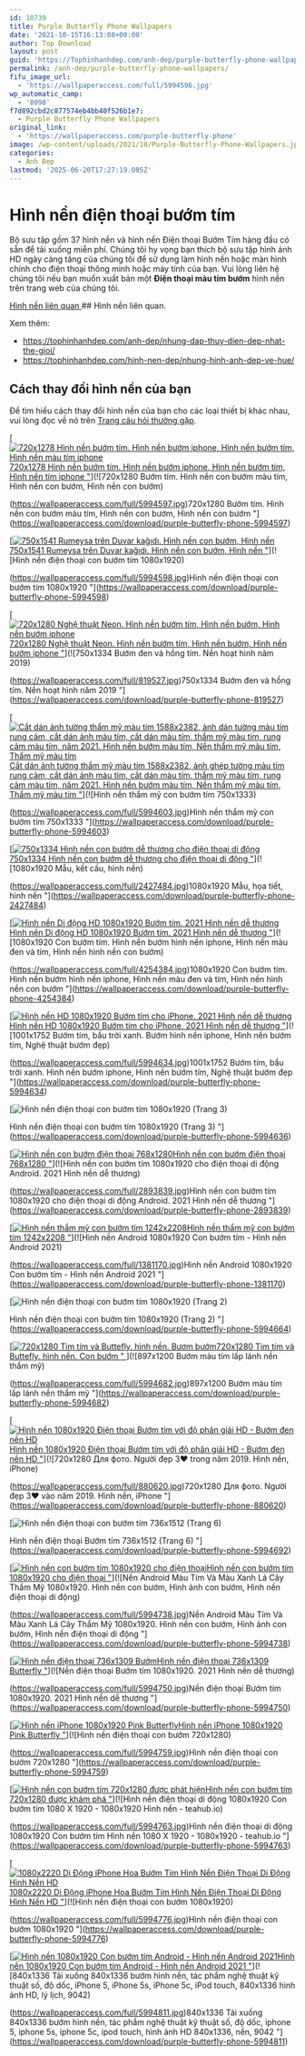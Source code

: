```yaml
---
id: 10739
title: Purple Butterfly Phone Wallpapers
date: '2021-10-15T16:13:08+00:00'
author: Top Download
layout: post
guid: 'https://Tophinhanhdep.com/anh-dep/purple-butterfly-phone-wallpapers/'
permalink: /anh-dep/purple-butterfly-phone-wallpapers/
fifu_image_url:
  - 'https://wallpaperaccess.com/full/5994596.jpg'
wp_automatic_camp:
  - '8098'
f7d892cbd2c877574eb4bb40f526b1e7:
  - Purple Butterfly Phone Wallpapers
original_link:
  - 'https://wallpaperaccess.com/purple-butterfly-phone'
image: /wp-content/uploads/2021/10/Purple-Butterfly-Phone-Wallpapers.jpg
categories:
  - Ảnh Đẹp
lastmod: '2025-06-20T17:27:19.085Z'
---
```

# Hình nền điện thoại bướm tím

Bộ sưu tập gồm 37 hình nền và hình nền Điện thoại Bướm Tím hàng đầu có sẵn để tải xuống miễn phí. Chúng tôi hy vọng bạn thích bộ sưu tập hình ảnh HD ngày càng tăng của chúng tôi để sử dụng làm hình nền hoặc màn hình chính cho điện thoại thông minh hoặc máy tính của bạn. Vui lòng liên hệ chúng tôi nếu bạn muốn xuất bản một **Điện thoại màu tím bướm** hình nền trên trang web của chúng tôi.

[Hình nền liên quan ](#related) ## Hình nền liên quan.

   
 Xem thêm:

   
- <https://tophinhanhdep.com/anh-dep/nhung-dap-thuy-dien-dep-nhat-the-gioi/>
- <https://tophinhanhdep.com/hinh-nen-dep/nhung-hinh-anh-dep-ve-hue/>

## Cách thay đổi hình nền của bạn

Để tìm hiểu cách thay đổi hình nền của bạn cho các loại thiết bị khác nhau, vui lòng đọc về nó trên [Trang câu hỏi thường gặp](https://tophinhanhdep.com/faq/).

  
[[![720x1278 Hình nền bướm tím.  Hình nền bướm iphone, Hình nền bướm tím, Hình nền màu tím iphone](https://wallpaperaccess.com/full/5994596.jpg)720x1278 Hình nền bướm tím. Hình nền bướm iphone, Hình nền bướm tím, Hình nền tím iphone "](https://wallpaperaccess.com/download/purple-butterfly-phone-5994596)](![720x1280 Bướm tím.  Hình nền con bướm màu tím, Hình nền con bướm, Hình nền con bướm)

(https://wallpaperaccess.com/full/5994597.jpg)720x1280 Bướm tím. Hình nền con bướm màu tím, Hình nền con bướm, Hình nền con bướm "](https://wallpaperaccess.com/download/purple-butterfly-phone-5994597)

[[![750x1541 Rumeysa trên Duvar kağıdı.  Hình nền con bướm, Hình nền](https://wallpaperaccess.com/full/880613.jpg)750x1541 Rumeysa trên Duvar kağıdı. Hình nền con bướm, Hình nền "](https://wallpaperaccess.com/download/purple-butterfly-phone-880613)](![Hình nền điện thoại con bướm tím 1080x1920)

(https://wallpaperaccess.com/full/5994598.jpg)Hình nền điện thoại con bướm tím 1080x1920 "](https://wallpaperaccess.com/download/purple-butterfly-phone-5994598)

[[![720x1280 Nghệ thuật Neon.  Hình nền bướm tím, Hình nền bướm, Hình nền bướm iphone](https://wallpaperaccess.com/full/853676.jpg)720x1280 Nghệ thuật Neon. Hình nền bướm tím, Hình nền bướm, Hình nền bướm iphone "](https://wallpaperaccess.com/download/purple-butterfly-phone-853676)](![750x1334 Bướm đen và hồng tím.  Nền hoạt hình năm 2019)

(https://wallpaperaccess.com/full/819527.jpg)750x1334 Bướm đen và hồng tím. Nền hoạt hình năm 2019 "](https://wallpaperaccess.com/download/purple-butterfly-phone-819527)

[[![Cắt dán ảnh tường thẩm mỹ màu tím 1588x2382, ảnh dán tường màu tím rung cảm, cắt dán ảnh màu tím, cắt dán màu tím, thẩm mỹ màu tím, rung cảm màu tím, năm 2021. Hình nền bướm màu tím, Nền thẩm mỹ màu tím, Thẩm mỹ màu tím](https://wallpaperaccess.com/full/5994600.jpg)Cắt dán ảnh tường thẩm mỹ màu tím 1588x2382, ảnh ghép tường màu tím rung cảm, cắt dán ảnh màu tím, cắt dán màu tím, thẩm mỹ màu tím, rung cảm màu tím, năm 2021. Hình nền bướm màu tím, Nền thẩm mỹ màu tím, Thẩm mỹ màu tím "](https://wallpaperaccess.com/download/purple-butterfly-phone-5994600)](![Hình nền thẩm mỹ con bướm tím 750x1333)

(https://wallpaperaccess.com/full/5994603.jpg)Hình nền thẩm mỹ con bướm tím 750x1333 "](https://wallpaperaccess.com/download/purple-butterfly-phone-5994603)

[[![750x1334 Hình nền con bướm dễ thương cho điện thoại di động](https://wallpaperaccess.com/full/1150394.jpg)750x1334 Hình nền con bướm dễ thương cho điện thoại di động "](https://wallpaperaccess.com/download/purple-butterfly-phone-1150394)](![1080x1920 Mẫu, kết cấu, hình nền)

(https://wallpaperaccess.com/full/2427484.jpg)1080x1920 Mẫu, họa tiết, hình nền "](https://wallpaperaccess.com/download/purple-butterfly-phone-2427484)

[[![Hình nền Di động HD 1080x1920 Bướm tím.  2021 Hình nền dễ thương](https://wallpaperaccess.com/full/2427553.jpg)Hình nền Di động HD 1080x1920 Bướm tím. 2021 Hình nền dễ thương "](https://wallpaperaccess.com/download/purple-butterfly-phone-2427553)](![1080x1920 Con bướm tím.  Hình nền bướm hình nền iphone, Hình nền màu đen và tím, Hình nền hình nền con bướm)

(https://wallpaperaccess.com/full/4254384.jpg)1080x1920 Con bướm tím. Hình nền bướm hình nền iphone, Hình nền màu đen và tím, Hình nền hình nền con bướm "](https://wallpaperaccess.com/download/purple-butterfly-phone-4254384)

[[![Hình nền HD 1080x1920 Bướm tím cho iPhone.  2021 Hình nền dễ thương](https://wallpaperaccess.com/full/4254536.jpg)Hình nền HD 1080x1920 Bướm tím cho iPhone. 2021 Hình nền dễ thương "](https://wallpaperaccess.com/download/purple-butterfly-phone-4254536)](![1001x1752 Bướm tím, bầu trời xanh.  Bướm hình nền iphone, Hình nền bướm tím, Nghệ thuật bướm đẹp)

(https://wallpaperaccess.com/full/5994634.jpg)1001x1752 Bướm tím, bầu trời xanh. Hình nền bướm iphone, Hình nền bướm tím, Nghệ thuật bướm đẹp "](https://wallpaperaccess.com/download/purple-butterfly-phone-5994634)

[![Hình nền điện thoại con bướm tím 1080x1920 (Trang 3)](https://wallpaperaccess.com/full/5994636.jpg)

Hình nền điện thoại con bướm tím 1080x1920 (Trang 3) "](https://wallpaperaccess.com/download/purple-butterfly-phone-5994636)

[[![Hình nền con bướm điện thoại 768x1280](https://wallpaperaccess.com/full/4254458.jpg)Hình nền con bướm điện thoại 768x1280 "](https://wallpaperaccess.com/download/purple-butterfly-phone-4254458)](![Hình nền con bướm tím 1080x1920 cho điện thoại di động Android.  2021 Hình nền dễ thương)

(https://wallpaperaccess.com/full/2893839.jpg)Hình nền con bướm tím 1080x1920 cho điện thoại di động Android. 2021 Hình nền dễ thương "](https://wallpaperaccess.com/download/purple-butterfly-phone-2893839)

[[![Hình nền thẩm mỹ con bướm tím 1242x2208](https://wallpaperaccess.com/full/5994658.jpg)Hình nền thẩm mỹ con bướm tím 1242x2208 "](https://wallpaperaccess.com/download/purple-butterfly-phone-5994658)](![Hình nền Android 1080x1920 Con bướm tím - Hình nền Android 2021)

(https://wallpaperaccess.com/full/1381170.jpg)Hình nền Android 1080x1920 Con bướm tím - Hình nền Android 2021 "](https://wallpaperaccess.com/download/purple-butterfly-phone-1381170)

[![Hình nền điện thoại con bướm tím 1080x1920 (Trang 2)](https://wallpaperaccess.com/full/5994664.jpg)

Hình nền điện thoại con bướm tím 1080x1920 (Trang 2) "](https://wallpaperaccess.com/download/purple-butterfly-phone-5994664)

[[![720x1280 Tim tím và Buttefly.  hình nền.  Bươm bướm](https://wallpaperaccess.com/full/795078.jpg)720x1280 Tim tím và Buttefly. hình nền. Con bướm " ](https://wallpaperaccess.com/download/purple-butterfly-phone-795078)](![897x1200 Bướm màu tím lấp lánh nền thẩm mỹ)

(https://wallpaperaccess.com/full/5994682.jpg)897x1200 Bướm màu tím lấp lánh nền thẩm mỹ "](https://wallpaperaccess.com/download/purple-butterfly-phone-5994682)

[[![Hình nền 1080x1920 Điện thoại Bướm tím với độ phân giải HD - Bướm đen nền HD](https://wallpaperaccess.com/full/5994689.jpg)Hình nền 1080x1920 Điện thoại Bướm tím với độ phân giải HD - Bướm đen nền HD "](https://wallpaperaccess.com/download/purple-butterfly-phone-5994689)](![720x1280 Для фото.  Người đẹp 3❤ trong năm 2019. Hình nền, iPhone)

(https://wallpaperaccess.com/full/880620.jpg)720x1280 Для фото. Người đẹp 3❤ vào năm 2019. Hình nền, iPhone "](https://wallpaperaccess.com/download/purple-butterfly-phone-880620)

[![Hình nền điện thoại con bướm tím 736x1512 (Trang 6)](https://wallpaperaccess.com/full/5994692.jpg)

Hình nền điện thoại Bướm tím 736x1512 (Trang 6) "](https://wallpaperaccess.com/download/purple-butterfly-phone-5994692)

[[![Hình nền con bướm tím 1080x1920 cho điện thoại](https://wallpaperaccess.com/full/3466252.jpg)Hình nền con bướm tím 1080x1920 cho điện thoại "](https://wallpaperaccess.com/download/purple-butterfly-phone-3466252)](![Nền Android Màu Tím Và Màu Xanh Lá Cây Thẩm Mỹ 1080x1920.  Hình nền con bướm, Hình ảnh con bướm, Hình nền điện thoại di động)

(https://wallpaperaccess.com/full/5994738.jpg)Nền Android Màu Tím Và Màu Xanh Lá Cây Thẩm Mỹ 1080x1920. Hình nền con bướm, Hình ảnh con bướm, Hình nền điện thoại di động "](https://wallpaperaccess.com/download/purple-butterfly-phone-5994738)

[[![Hình nền điện thoại 736x1309 Bướm](https://wallpaperaccess.com/full/5994739.jpg)Hình nền điện thoại 736x1309 Butterfly "](https://wallpaperaccess.com/download/purple-butterfly-phone-5994739)](![Nền điện thoại Bướm tím 1080x1920.  2021 Hình nền dễ thương)

(https://wallpaperaccess.com/full/5994750.jpg)Nền điện thoại Bướm tím 1080x1920. 2021 Hình nền dễ thương "](https://wallpaperaccess.com/download/purple-butterfly-phone-5994750)

[[![Hình nền iPhone 1080x1920 Pink Butterfly](https://wallpaperaccess.com/full/5428057.jpg)Hình nền iPhone 1080x1920 Pink Butterfly "](https://wallpaperaccess.com/download/purple-butterfly-phone-5428057)](![Hình nền điện thoại con bướm 720x1280)

(https://wallpaperaccess.com/full/5994759.jpg)Hình nền điện thoại con bướm 720x1280 "](https://wallpaperaccess.com/download/purple-butterfly-phone-5994759)

[[![Hình nền con bướm tím 720x1280 được phát hiện](https://wallpaperaccess.com/full/5994760.jpg)Hình nền con bướm tím 720x1280 được khám phá "](https://wallpaperaccess.com/download/purple-butterfly-phone-5994760)](![Hình nền điện thoại di động 1080x1920 Con bướm tím 1080 X 1920 - 1080x1920 Hình nền - teahub.io)

(https://wallpaperaccess.com/full/5994763.jpg)Hình nền điện thoại di động 1080x1920 Con bướm tím Hình nền 1080 X 1920 - 1080x1920 - teahub.io "](https://wallpaperaccess.com/download/purple-butterfly-phone-5994763)

[[![1080x2220 Di Động iPhone Hoa Bướm Tím Hình Nền Điện Thoại Di Động Hình Nền HD](https://wallpaperaccess.com/full/5892417.jpg)1080x2220 Di Động iPhone Hoa Bướm Tím Hình Nền Điện Thoại Di Động Hình Nền HD "](https://wallpaperaccess.com/download/purple-butterfly-phone-5892417)](![Hình nền điện thoại con bướm 1080x1920)

(https://wallpaperaccess.com/full/5994776.jpg)Hình nền điện thoại con bướm 1080x1920 "](https://wallpaperaccess.com/download/purple-butterfly-phone-5994776)

[[![Hình nền 1080x1920 Con bướm tím Android - Hình nền Android 2021](https://wallpaperaccess.com/full/5288182.jpg)Hình nền 1080x1920 Con bướm tím Android - Hình nền Android 2021 "](https://wallpaperaccess.com/download/purple-butterfly-phone-5288182)](![840x1336 Tải xuống 840x1336 bướm hình nền, tác phẩm nghệ thuật kỹ thuật số, độ dốc, iPhone 5, iPhone 5s, iPhone 5c, iPod touch, 840x1336 hình ảnh HD, lý lịch, 9042)

(https://wallpaperaccess.com/full/5994811.jpg)840x1336 Tải xuống 840x1336 bướm hình nền, tác phẩm nghệ thuật kỹ thuật số, độ dốc, iphone 5, iphone 5s, iphone 5c, ipod touch, hình ảnh HD 840x1336, nền, 9042 "](https://wallpaperaccess.com/download/purple-butterfly-phone-5994811)
